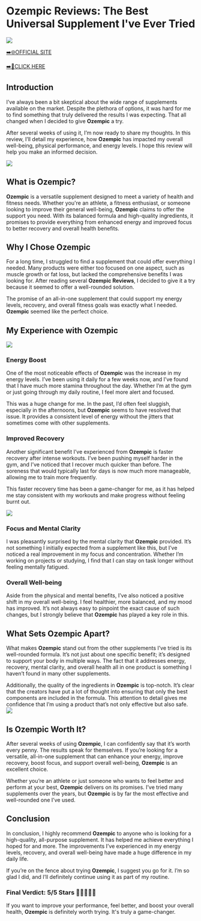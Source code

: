 # Ozempic Reviews: The Best Universal Supplement I've Ever Tried

[![](https://static.vecteezy.com/system/resources/thumbnails/019/896/014/small/buy-now-gradient-button-with-cart-symbol-buy-now-illustration-png.png)](https://edetoop.top/lander/sugarpreland-1/betteru.html) 

[➡️🌐OFFICIAL SITE](https://edetoop.top/lander/sugarpreland-1/betteru.html) 

[➡️🔗CLICK HERE](https://edetoop.top/lander/sugarpreland-1/betteru.html) 


## Introduction

I’ve always been a bit skeptical about the wide range of supplements available on the market. Despite the plethora of options, it was hard for me to find something that truly delivered the results I was expecting. That all changed when I decided to give **Ozempic** a try.

After several weeks of using it, I’m now ready to share my thoughts. In this review, I’ll detail my experience, how **Ozempic** has impacted my overall well-being, physical performance, and energy levels. I hope this review will help you make an informed decision. 

[![](https://wallpapers.com/images/hd/red-order-now-button-udg4jcj4arvn8b0n-2.png)](https://edetoop.top/lander/sugarpreland-1/betteru.html)  

## What is Ozempic?

**Ozempic** is a versatile supplement designed to meet a variety of health and fitness needs. Whether you're an athlete, a fitness enthusiast, or someone looking to improve their general well-being, **Ozempic** claims to offer the support you need. With its balanced formula and high-quality ingredients, it promises to provide everything from enhanced energy and improved focus to better recovery and overall health benefits.

## Why I Chose Ozempic

For a long time, I struggled to find a supplement that could offer everything I needed. Many products were either too focused on one aspect, such as muscle growth or fat loss, but lacked the comprehensive benefits I was looking for. After reading several **Ozempic Reviews**, I decided to give it a try because it seemed to offer a well-rounded solution.

The promise of an all-in-one supplement that could support my energy levels, recovery, and overall fitness goals was exactly what I needed. **Ozempic** seemed like the perfect choice.

## My Experience with Ozempic

[![](https://static.vecteezy.com/system/resources/thumbnails/019/896/014/small/buy-now-gradient-button-with-cart-symbol-buy-now-illustration-png.png)](https://edetoop.top/lander/sugarpreland-1/betteru.html)

### Energy Boost

One of the most noticeable effects of **Ozempic** was the increase in my energy levels. I’ve been using it daily for a few weeks now, and I’ve found that I have much more stamina throughout the day. Whether I’m at the gym or just going through my daily routine, I feel more alert and focused.

This was a huge change for me. In the past, I’d often feel sluggish, especially in the afternoons, but **Ozempic** seems to have resolved that issue. It provides a consistent level of energy without the jitters that sometimes come with other supplements.

### Improved Recovery

Another significant benefit I’ve experienced from **Ozempic** is faster recovery after intense workouts. I’ve been pushing myself harder in the gym, and I’ve noticed that I recover much quicker than before. The soreness that would typically last for days is now much more manageable, allowing me to train more frequently.

This faster recovery time has been a game-changer for me, as it has helped me stay consistent with my workouts and make progress without feeling burnt out.

[![](https://wallpapers.com/images/hd/red-order-now-button-udg4jcj4arvn8b0n-2.png)](https://edetoop.top/lander/sugarpreland-1/betteru.html)  

### Focus and Mental Clarity

I was pleasantly surprised by the mental clarity that **Ozempic** provided. It’s not something I initially expected from a supplement like this, but I’ve noticed a real improvement in my focus and concentration. Whether I’m working on projects or studying, I find that I can stay on task longer without feeling mentally fatigued.

### Overall Well-being

Aside from the physical and mental benefits, I’ve also noticed a positive shift in my overall well-being. I feel healthier, more balanced, and my mood has improved. It’s not always easy to pinpoint the exact cause of such changes, but I strongly believe that **Ozempic** has played a key role in this.

## What Sets Ozempic Apart?

What makes **Ozempic** stand out from the other supplements I’ve tried is its well-rounded formula. It’s not just about one specific benefit; it’s designed to support your body in multiple ways. The fact that it addresses energy, recovery, mental clarity, and overall health all in one product is something I haven’t found in many other supplements.

Additionally, the quality of the ingredients in **Ozempic** is top-notch. It’s clear that the creators have put a lot of thought into ensuring that only the best components are included in the formula. This attention to detail gives me confidence that I’m using a product that’s not only effective but also safe.
[![](https://static.vecteezy.com/system/resources/thumbnails/019/896/014/small/buy-now-gradient-button-with-cart-symbol-buy-now-illustration-png.png)](https://edetoop.top/lander/sugarpreland-1/betteru.html)
## Is Ozempic Worth It?

After several weeks of using **Ozempic**, I can confidently say that it’s worth every penny. The results speak for themselves. If you’re looking for a versatile, all-in-one supplement that can enhance your energy, improve recovery, boost focus, and support overall well-being, **Ozempic** is an excellent choice.

Whether you’re an athlete or just someone who wants to feel better and perform at your best, **Ozempic** delivers on its promises. I’ve tried many supplements over the years, but **Ozempic** is by far the most effective and well-rounded one I’ve used.

## Conclusion

In conclusion, I highly recommend **Ozempic** to anyone who is looking for a high-quality, all-purpose supplement. It has helped me achieve everything I hoped for and more. The improvements I’ve experienced in my energy levels, recovery, and overall well-being have made a huge difference in my daily life.

If you’re on the fence about trying **Ozempic**, I suggest you go for it. I’m so glad I did, and I’ll definitely continue using it as part of my routine.

### Final Verdict: 5/5 Stars 🌟🌟🌟🌟🌟

If you want to improve your performance, feel better, and boost your overall health, **Ozempic** is definitely worth trying. It's truly a game-changer.

